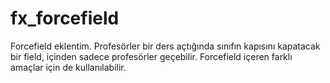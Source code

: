 # fx_forcefield
Forcefield eklentim. Profesörler bir ders açtığında sınıfın kapısını kapatacak bir field, içinden sadece profesörler geçebilir. Forcefield içeren farklı amaçlar için de kullanılabilir.
